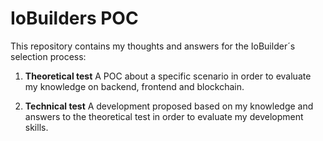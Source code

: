 # IoBuilders POC

This repository contains my thoughts and answers for the IoBuilder´s selection process:

1. **Theoretical test**
    A POC about a specific scenario in order to evaluate my knowledge on backend, frontend and blockchain.

2. **Technical test**
    A development proposed based on my knowledge and answers to the theoretical test in order to evaluate my development skills.